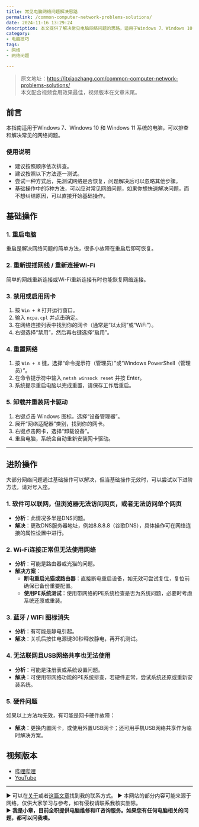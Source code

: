 ```yaml
---
title: 常见电脑网络问题解决思路
permalink: /common-computer-network-problems-solutions/
date: 2024-11-16 13:29:24
description: 本文提供了解决常见电脑网络问题的思路，适用于Windows 7、Windows 10 和 Windows 11 系统的电脑。
category:
- 电脑技巧
tags:
- 网络
- 网络问题

---
```


> 原文地址：<https://itxiaozhang.com/common-computer-network-problems-solutions/>  
> 本文配合视频食用效果最佳，视频版本在文章末尾。

## 前言

本指南适用于Windows 7、Windows 10 和 Windows 11 系统的电脑，可以排查和解决常见的网络问题。

### 使用说明

- 建议按照顺序依次排查。
- 建议按照以下方法逐一测试。
- 尝试一种方式后，先测试网络是否恢复，问题解决后可以忽略其他步骤。
- 基础操作中的5种方法，可以应对常见网络问题，如果你想快速解决问题，而不想纠结原因，可以直接开始基础操作。

## 基础操作

### 1. 重启电脑

重启是解决网络问题的简单方法，很多小故障在重启后即可恢复。

### 2. 重新拔插网线 / 重新连接Wi-Fi

简单的网线重新连接或Wi-Fi重新连接有时也能恢复网络连接。

### 3. 禁用或启用网卡

1. 按 `Win + R` 打开运行窗口。
2. 输入 `ncpa.cpl` 并点击确定。
3. 在网络连接列表中找到你的网卡（通常是“以太网”或“WiFi”）。
4. 右键选择“禁用”，然后再右键选择“启用”。

### 4. 重置网络

1. 按 `Win + X` 键，选择“命令提示符（管理员）”或“Windows PowerShell（管理员）”。
2. 在命令提示符中输入 `netsh winsock reset` 并按 Enter。
3. 系统提示重启电脑以完成重置，请保存工作后重启。

### 5. 卸载并重装网卡驱动

1. 右键点击 Windows 图标，选择“设备管理器”。
2. 展开“网络适配器”类别，找到你的网卡。
3. 右键点击网卡，选择“卸载设备”。
4. 重启电脑，系统会自动重新安装网卡驱动。

---

## 进阶操作

大部分网络问题通过基础操作可以解决，但当基础操作无效时，可以尝试以下进阶方法，请对号入座。

### 1. 软件可以联网，但浏览器无法访问网页，或者无法访问单个网页

- **分析**：此情况多半是DNS问题。
- **解决**：更改DNS服务器地址，例如8.8.8.8（谷歌DNS），具体操作可在网络连接的属性设置中进行。

### 2. Wi-Fi连接正常但无法使用网络

- **分析**：可能是路由器或光猫的问题。
- **解决方案**：
  - **断电重启光猫或路由器**：直接断电重启设备，如无效可尝试复位，复位前确保已备份重要配置。
  - **使用PE系统测试**：使用带网络的PE系统检查是否为系统问题，必要时考虑系统还原或重装。

### 3. 蓝牙 / WiFi 图标消失

- **分析**：有可能是静电引起。
- **解决**：关机后按住电源键30秒释放静电，再开机测试。

### 4. 无法联网且USB网络共享也无法使用

- **分析**：可能是注册表或系统设置问题。
- **解决**：可使用带网络功能的PE系统排查，若硬件正常，尝试系统还原或重新安装系统。

### 5. 硬件问题

如果以上方法均无效，有可能是网卡硬件故障：

- **解决**：更换内置网卡，或使用外置USB网卡；还可用手机USB网络共享作为临时解决方案。

## 视频版本

- [哔哩哔哩](https://www.bilibili.com/video/BV1epUhYuEQa)
- [YouTube](https://youtu.be/IkhQ9p3yE8M)

---
▶ 可以在[关于](https://itxiaozhang.com/about/)或者[这篇文章](https://itxiaozhang.com/about-computer-repair-services-with-me/)找到我的联系方式。
▶ 本网站的部分内容可能来源于网络，仅供大家学习与参考，如有侵权请联系我核实删除。  
▶ **我是小章，目前全职提供电脑维修和IT咨询服务。如果您有任何电脑相关的问题，都可以问我噢。**  

